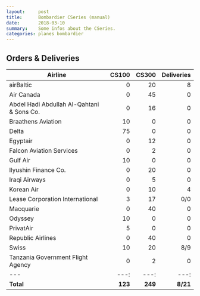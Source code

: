 ```yaml
---
layout:     post
title:      Bombardier CSeries (manual)
date:       2018-03-10
summary:    Some infos about the CSeries.
categories: planes bombardier
---
```


## Orders & Deliveries

Airline | CS100 | CS300 | Deliveries
--- | ---:| ---:| ---:
airBaltic | 0 | 20 | 8
Air Canada | 0 | 45 | 0
Abdel Hadi Abdullah Al-Qahtani & Sons Co. | 0 | 16 | 0
Braathens Aviation | 10 | 0 | 0
Delta | 75 | 0 | 0
Egyptair | 0 | 12 | 0
Falcon Aviation Services | 0 | 2 | 0
Gulf Air | 10 | 0 | 0
Ilyushin Finance Co. | 0 | 20 | 0
Iraqi Airways | 0 | 5 | 0
Korean Air | 0 | 10 | 4
Lease Corporation International | 3 | 17 | 0/0
Macquarie | 0 | 40 | 0
Odyssey | 10 | 0 | 0
PrivatAir | 5 | 0 | 0
Republic Airlines | 0 | 40 | 0
Swiss | 10 | 20 | 8/9
Tanzania Government Flight Agency | 0 | 2 | 0
--- | ---:| ---:| ---:
**Total** | **123** | **249** | **8/21**
